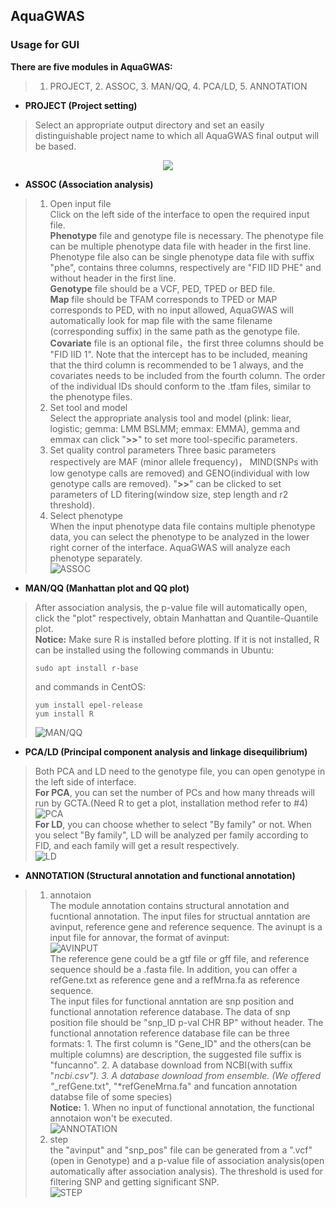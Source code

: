 ## AquaGWAS
### Usage for GUI
**There are five modules in AquaGWAS:** 
>1. PROJECT, 2. ASSOC, 3. MAN/QQ, 4. PCA/LD, 5. ANNOTATION
+ **PROJECT (Project setting)**   
>Select an appropriate output directory and set an easily distinguishable project name to which all AquaGWAS final output will be based.   

<p align="center">
  <img src="https://github.com/gdengchao/AquaGWAS/blob/main/resource/project.png"/>
</p>

+ **ASSOC (Association analysis)**   
>1. Open input file  
Click on the left side of the interface to open the required input file.  
**Phenotype** file and genotype file is necessary. The phenotype file can be multiple phenotype data file with header in the first line. Phenotype file also can be single phenotype data file with suffix "phe", contains three columns, respectively are "FID IID PHE" and without header in the first line.   
**Genotype** file should be a VCF, PED, TPED or BED file.   
**Map** file should be TFAM corresponds to TPED or MAP corresponds to PED, with no input allowed, AquaGWAS will automatically look for map file with the same filename (corresponding suffix) in the same path as the genotype file.  
**Covariate** file is an optional file，the first three columns should be "FID IID 1". Note that the intercept has to be included, meaning that the third column is recommended to be 1 always, and the covariates needs to be included from the fourth column. The order of the individual IDs should conform to the .tfam files, similar to the phenotype files.   
>2. Set tool and model  
Select the appropriate analysis tool and model (plink: liear, logistic; gemma: LMM BSLMM; emmax: EMMA), gemma and emmax can click "**>>**" to set more tool-specific parameters.  
>3. Set quality control parameters 
Three basic parameters respectively are MAF (minor allele frequency)， MIND(SNPs with low genotype calls are removed) and GENO(individual with low genotype calls are removed). "**>>**" can be clicked to set parameters of LD fitering(window size, step length and r2 threshold).
>4. Select phenotype  
When the input phenotype data file contains multiple phenotype data, you can select the phenotype to be analyzed in the lower right corner of the interface. AquaGWAS will analyze each phenotype separately.   
![ASSOC](https://github.com/gdengchao/AquaGWAS/blob/main/resource/assoc.gif)
+ **MAN/QQ (Manhattan plot and QQ plot)**
>After association analysis, the p-value file will automatically open, click the "plot" respectively, obtain Manhattan and Quantile-Quantile plot.   
**Notice:** Make sure R is installed before plotting. If it is not installed, R can be installed using the following commands in Ubuntu:  
> ```   
> sudo apt install r-base   
> ```  
> and commands in CentOS:
> ```  
> yum install epel-release   
> yum install R    
> ```  
>![MAN/QQ](https://github.com/gdengchao/AquaGWAS/blob/main/resource/man_qq.gif)
+ **PCA/LD (Principal component analysis and linkage disequilibrium)** 
> Both PCA and LD need to the genotype file, you can open genotype in the left side of interface.  
> **For PCA**, you can set the number of PCs and how many threads will run by GCTA.(Need R to get a plot,  installation method refer to #4)  
> ![PCA](https://github.com/gdengchao/AquaGWAS/blob/main/resource/pca.gif)   
**For LD**, you can choose whether to select "By family" or not. When you select "By family", LD will be analyzed per family according to FID, and each family will get a result respectively.   
![LD](https://github.com/gdengchao/AquaGWAS/blob/main/resource/ld.gif)
+ **ANNOTATION (Structural annotation and functional annotation)**
> 1. annotaion  
The module annotation contains structural annotation and fucntional annotation. The input files for  structual anntation are avinput, reference gene and reference sequence. The avinupt is a input file for annovar, the format of avinput:  
![AVINPUT](https://github.com/gdengchao/AquaGWAS/blob/main/resource/avinput.png)  
The reference gene could be a gtf file or gff file, and reference sequence should be a .fasta file. In addition, you can offer a refGene.txt as reference gene and a refMrna.fa as reference sequence.   
The input files for functional anntation are snp position and functional annotation reference database. The data of snp position file should be "snp_ID p-val CHR BP" without header. The functional annotation reference database file can be three formats: 1. The first column is "Gene_ID" and the others(can be multiple columns) are description, the suggested file suffix is "funcanno". 2. A database download from NCBI(with suffix "*ncbi.csv"). 3. A database download from ensemble. 
(We offered "*_refGene.txt", "*refGeneMrna.fa" and funcation annotation databse file of some species)  
**Notice:** 1. When no input of functional annotation, the functional annotaion won't be executed.  
![ANNOTATION](https://github.com/gdengchao/AquaGWAS/blob/main/resource/anno.gif)  
> 2. step  
the "avinput" and "snp_pos" file can be generated from a ".vcf"(open in Genotype) and a p-value file of association analysis(open automatically after association analysis). The threshold is used for filtering SNP and getting significant SNP.  
![STEP](https://github.com/gdengchao/AquaGWAS/blob/main/resource/anno_step.gif)
